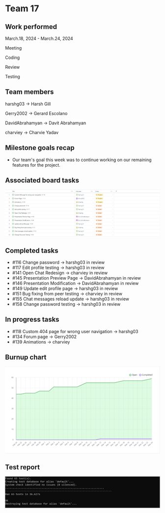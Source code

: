 # Team 17

## Work performed

March.18, 2024 - March.24, 2024

Meeting

Coding

Review

Testing

## Team members

harshg03 -> Harsh Gill

Gerry2002 -> Gerard Escolano

DavidAbrahamyan -> Davit Abrahamyan

charviey -> Charvie Yadav

## Milestone goals recap

- Our team's goal this week was to continue working on our remaining features for the project.       

## Associated board tasks

![Screenshot](images/ProjectBoardScreenshotWeek23.png)

## Completed tasks
 
- #116 Change password -> harshg03 in review
- #117 Edit profile testing -> harshg03 in review
- #141 Open Chat Redesign -> charviey in review 
- #145 Presentation Preview Page -> DavidAbrahamyan in review
- #146 Presentation Modification -> DavidAbrahamyan in review
- #149 Update edit profile page -> harshg03 in review
- #151 Bug fixing from peer testing -> charviey in review
- #155 Chat messages reload update -> harshg03 in review
- #158 Change password testing -> harshg03 in review

## In progress tasks

- #118 Custom 404 page for wrong user navigation -> harshg03
- #134 Forum page -> Gerry2002
- #139 Animations -> charviey 

## Burnup chart

![Screenshot](images/burnupchartweek23.png)

## Test report

![Screenshot](images/TestsPassingWeek23.png) 
